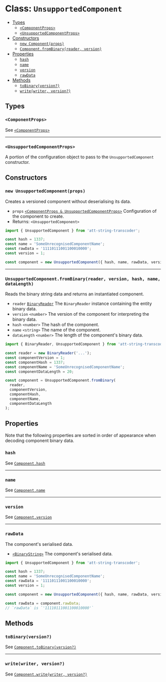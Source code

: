 # Class: `UnsupportedComponent`

- [Types](#types)
  - [`<ComponentProps>`](#componentprops)
  - [`<UnsupportedComponentProps>`](#unsupportedcomponentprops)
- [Constructors](#constructors)
  - [`new Component(props)`](#new-componentprops)
  - [`Component.fromBinary(reader, version)`](#componentfrombinaryreader-version)
- [Properties](#properties)
  - [`hash`](#hash)
  - [`name`](#name)
  - [`version`](#version)
  - [`rawData`](#rawdata)
- [Methods](#methods)
  - [`toBinary(version?)`](#tobinaryversion)
  - [`write(writer, version?)`](#writewriter-version)

## Types

### `<ComponentProps>`

See [`<ComponentProps>`](./Component.md#componentprops)

---

### `<UnsupportedComponentProps>`

A portion of the configuration object to pass to the `UnsupportedComponent` constructor.

## Constructors

### `new UnsupportedComponent(props)`

Creates a versioned component without deserialising its data.

- `props` [`<ComponentProps & UnsupportedComponentProps>`](#types) Configuration of the component to create.
- Returns: `<UnsupportedComponent>`

```ts
import { UnsupportedComponent } from 'att-string-transcoder';

const hash = 1337;
const name = 'SomeUnrecognisedComponentName';
const rawData = '11110111001100010000';
const version = 1;

const component = new UnsupportedComponent({ hash, name, rawData, version });
```

---

### `UnsupportedComponent.fromBinary(reader, version, hash, name, dataLength)`

Reads the binary string data and returns an instantiated component.

- `reader` [`BinaryReader`](./BinaryReader.md) The `BinaryReader` instance containing the entity binary data.
- `version` `<number>` The version of the component for interpreting the binary data.
- `hash` `<number>` The hash of the component.
- `name` `<string>` The name of the component.
- `dataLength` `<number>` The length of the component's binary data.

```ts
import { BinaryReader, UnsupportedComponent } from 'att-string-transcoder';

const reader = new BinaryReader('...');
const componentVersion = 1;
const componentHash = 1337;
const componentName = 'SomeUnrecognisedComponentName';
const componentDataLength = 20;

const component = UnsupportedComponent.fromBinary(
  reader,
  componentVersion,
  componentHash,
  componentName,
  componentDataLength
);
```

## Properties

Note that the following properties are sorted in order of appearance when decoding component binary data.

### `hash`

See [`Component.hash`](./Component.md#hash)

---

### `name`

See [`Component.name`](./Component.md#name)

---

### `version`

See [`Component.version`](./Component.md#version)

---

### `rawData`

The component's serialised data.

- [`<BinaryString>`](./BinaryString.md) The component's serialised data.

```ts
import { UnsupportedComponent } from 'att-string-transcoder';

const hash = 1337;
const name = 'SomeUnrecognisedComponentName';
const rawData = '11110111001100010000';
const version = 1;

const component = new UnsupportedComponent({ hash, name, rawData, version });

const rawData = component.rawData;
// `rawData` is `'11110111001100010000'`
```

## Methods

### `toBinary(version?)`

See [`Component.toBinary(version?)`](./Component.md#tobinaryversion)

---

### `write(writer, version?)`

See [`Component.write(writer, version?)`](./Component.md#writewriter-version)
